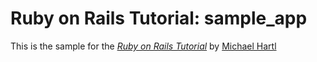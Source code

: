 # Ruby on Rails Tutorial: sample_app

This is the sample for the [*Ruby on Rails Tutorial*](http://raistutorial.org)
by [Michael Hartl](http://michaelhartl.com)